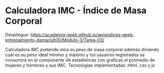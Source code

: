# Calculadora IMC - Índice de Masa Corporal

Despliegue: https://academia-geek.github.io/aprendices-geek-entrenamiento-damarislh10/Modulo-3/Tarea-03/

Calculadora IMC pretende mira su peso de masa corporal además diciendo cual es su peso ideal mínimo y máximo y los usuarios registrados se consumirá en el componente de estadísticas con graficas el promedio de mujeres y hombres y sus IMC.
Tecnologìas implementadas: Html, css y js
